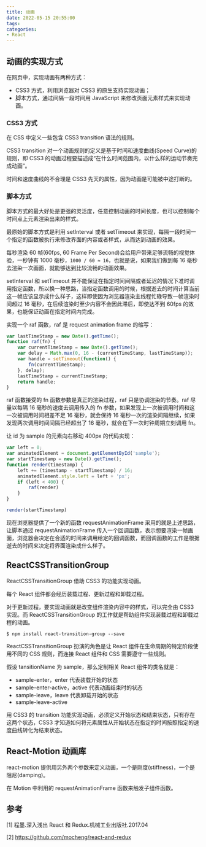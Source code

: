 ```yaml
---
title: 动画
date: 2022-05-15 20:55:00
tags:
categories:
- React
---
```


## 动画的实现方式
在网页中，实现动画有两种方式：
- CSS3 方式，利用浏览器对 CSS3 的原生支持实现动画；
- 脚本方式，通过间隔一段时间用 JavaScript 来修改页面元素样式来实现动画。

### CSS3 方式
在 CSS 中定义一些包含 CSS3 transition 语法的规则。

CSS3 transition 对一个动画规则的定义是基于时间和速度曲线(Speed Curve)的规则，即 CSS3 的动画过程要描述成“在什么时间范围内，以什么样的运动节奏完成动画”。

时间和速度曲线的不合理是 CSS3 先天的属性，因为动画是可能被中途打断的。

### 脚本方式
脚本方式的最大好处是更强的灵活度，任意控制动画的时间长度，也可以控制每个时间点上元素渲染出来的样式。

最原始的脚本方式是利用 setInterval 或者 setTimeout 来实现，每隔一段时间一个指定的函数被执行来修改界面的内容或者样式，从而达到动画的效果。

每秒渲染 60 帧(60fps, 60 Frame Per Second)会给用户带来足够流畅的视觉体验，一秒钟有 1000 毫秒，`1000 / 60 ≈ 16`，也就是说，如果我们做到每 16 毫秒去渲染一次画面，就能够达到比较流畅的动画效果。

setInterval 和 setTimeout 并不能保证在指定时间间隔或者延迟的情况下准时调用指定函数，所以换一种思路，当指定函数调用的时候，根据逝去的时间计算当前这一帧应该显示成什么样子，这样即使因为浏览器渲染主线程忙碌导致一帧渲染时间超过 16 毫秒，在后续渲染时至少内容不会因此滞后，即使达不到 60fps 的效果，也能保证动画在指定时间内完成。

实现一个 raf 函数，raf 是 request animation frame 的缩写：
```javascript
var lastTimeStamp = new Date().getTime();
function raf(fn) {
    var currentTimeStamp = new Date().getTime();
    var delay = Math.max(0, 16 - (currentTimeStamp, lastTimeStamp));
    var handle = setTimeout(function() {
        fn(currentTimeStamp);
    }, delay);
    lastTimeStamp = currentTimeStamp;
    return handle;
}
```
raf 函数接受的 fn 函数参数是真正的渲染过程，raf 只是协调渲染的节奏。raf 尽量以每隔 16 毫秒的速度去调用传入的 fn 参数，如果发现上一次被调用时间和这一次被调用时间相差不足 16 毫秒，就会保持 16 毫秒一次的渲染间隔继续，如果发现两次调用时间间隔已经超出了 16 毫秒，就会在下一次时钟周期立刻调用 fn。

让 id 为 sample 的元素向右移动 400px 的代码实现：
```javascript
var left = 0;
var animatedElement = document.getElementById('sample');
var startTimestamp = new Date().getTime();
function render(timestamp) {
    left += (timestamp - startTimestamp) / 16;
    animatedElement.style.left = left + 'px';
    if (left < 400) {
        raf(render)
    }
}

render(startTimestamp)
```

现在浏览器提供了一个新的函数 requestAnimationFrame 采用的就是上述思路，让脚本通过 requestAnimationFrame 传入一个回调函数，表示想要渲染一帧画面，浏览器会决定在合适的时间来调用给定的回调函数，而回调函数的工作是根据逝去的时间来决定将界面渲染成什么样子。

## ReactCSSTransitionGroup
ReactCSSTransitionGroup 借助 CSS3 的功能实现动画。

每个 React 组件都会经历装载过程、更新过程和卸载过程。

对于更新过程，要实现动画就是改变组件渲染内容中的样式，可以完全由 CSS3 实现。而 ReactCSSTransitionGroup 的工作就是帮助组件实现装载过程和卸载过程的动画。

```shell
$ npm install react-transition-group --save
```

ReactCSSTransitionGroup 扮演的角色是让 React 组件在生命周期的特定阶段使用不同的 CSS 规则，而连接 React 组件和 CSS 需要遵守一些规则。

假设 tansitionName 为 sample，那么定制相关 React 组件的类名就是：
- sample-enter，enter 代表装载开始的状态
- sample-enter-active，active 代表动画结束时的状态
- sample-leave，leave 代表卸载开始的状态
- sample-leave-active

用 CSS3 的 transition 功能实现动画，必须定义开始状态和结束状态，只有存在这两个状态，CSS3 才知道如何将元素属性从开始状态在指定的时间按照指定的速度曲线转化为结束状态。


## React-Motion 动画库
react-motion 提供用另外两个参数来定义动画，一个是刚度(stiffness)，一个是阻尼(damping)。

在 Motion 中利用的 requestAnimationFrame 函数来触发子组件函数。


## 参考
[1] 程墨.深入浅出 React 和 Redux.机械工业出版社.2017.04

[2] https://github.com/mocheng/react-and-redux
